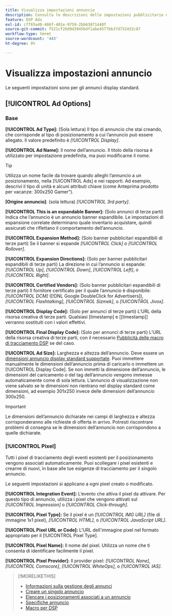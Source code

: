 ```yaml
---
title: Visualizza impostazioni annuncio
description: Consulta le descrizioni delle impostazioni pubblicitarie disponibili per gli annunci display.
feature: DSP Ads
exl-id: cff65a48-486f-401e-9759-2bb63871448f
source-git-commit: f521cf26d9d3945bdf1abe4577bb37d732432c87
workflow-type: tm+mt
source-wordcount: '443'
ht-degree: 0%

---
```


# Visualizza impostazioni annuncio

Le seguenti impostazioni sono per gli annunci display standard.

## [!UICONTROL Ad Options]

### Base

**[!UICONTROL Ad Type]:** (Sola lettura) Il tipo di annuncio che stai creando, che corrisponde al tipo di posizionamento a cui l’annuncio può essere allegato. Il valore predefinito è *[!UICONTROL Display]*.

**[!UICONTROL Ad Name]:** Il nome dell’annuncio. Il titolo della risorsa è utilizzato per impostazione predefinita, ma puoi modificarne il nome.

>[!TIP]
>
> Utilizza un nome facile da trovare quando alleghi l’annuncio a un posizionamento, nella [!UICONTROL Ads] e nei rapporti. Ad esempio, descrivi il tipo di unità e alcuni attributi chiave (come Anteprima prodotto per vacanze: 300x250 Gamer&quot;).

**\[Origine annuncio\]**: (sola lettura) *[!UICONTROL 3rd party]*.

**[!UICONTROL This is an expandable Banner]:** (Solo annunci di terze parti) Indica che l’annuncio è un annuncio banner espandibile. Le impostazioni di espansione correlate determinano quale inventario acquistare, quindi assicurati che riflettano il comportamento dell’annuncio.

**[!UICONTROL Expansion Method]:** (Solo banner pubblicitari espandibili di terze parti) Se il banner si espande *[!UICONTROL Click]* o *[!UICONTROL Rollover]*.

**[!UICONTROL Expansion Directions]:** (Solo per banner pubblicitari espandibili di terze parti) La direzione in cui l’annuncio si espande: *[!UICONTROL Up]*, *[!UICONTROL Down]*, *[!UICONTROL Left]*, o *[!UICONTROL Right]*.

**[!UICONTROL Certified Vendors]:** (Solo banner pubblicitari espandibili di terze parti) Il fornitore certificato per il quale l’annuncio è disponibile: *[!UICONTROL DCM]* ([!DNL Google DoubleClick for Advertisers]), *[!UICONTROL Flashtalking]*, *[!UICONTROL Sizmek]*, o *[!UICONTROL Jivox]*.

**[!UICONTROL Display Code]:** (Solo per annunci di terze parti) L’URL della risorsa creativa di terze parti. Qualsiasi [timestamp] e [[timestamp]] verranno sostituiti con i valori effettivi.

**[!UICONTROL Final Display Code]:** (Solo per annunci di terze parti) L’URL della risorsa creativa di terze parti, con il necessario [Pubblicità delle macro di tracciamento DSP](/help/dsp/campaign-management/macros.md) se del caso.

**[!UICONTROL Ad Size]:** Larghezza e altezza dell’annuncio. Deve essere un [dimensioni annuncio display standard supportate](ad-specs.md). Puoi immettere manualmente le dimensioni dell’annuncio prima di caricarlo o immettere un [!UICONTROL Display Code]. Se non immetti la dimensione dell’annuncio, le dimensioni del caricamento o del tag dell’annuncio vengono immesse automaticamente come di sola lettura. L’annuncio di visualizzazione non viene salvato se le dimensioni non rientrano nel display standard come dimensioni, ad esempio 301x250 invece delle dimensioni dell’annuncio 300x250.

>[!IMPORTANT]
>
> Le dimensioni dell’annuncio dichiarate nei campi di larghezza e altezza corrisponderanno alle richieste di offerta in arrivo. Potresti riscontrare problemi di consegna se le dimensioni dell’annuncio non corrispondono a quelle dichiarate.

### [!UICONTROL Pixel]

Tutti i pixel di tracciamento degli eventi esistenti per il posizionamento vengono associati automaticamente. Puoi scollegare i pixel esistenti e crearne di nuovi, in base alle tue esigenze di tracciamento per il singolo annuncio.

Le seguenti impostazioni si applicano a ogni pixel creato o modificato.

**[!UICONTROL Integration Event]:** L’evento che attiva il pixel da attivare. Per questo tipo di annuncio, utilizza i pixel che vengono attivati sul *[!UICONTROL Impression]* o *[!UICONTROL Click-through]*.

**[!UICONTROL Pixel Type]:** Se il pixel è un *[!UICONTROL IMG URL]* (file di immagine 1x1 pixel), *[!UICONTROL HTML]*, o *[!UICONTROL JavaScript URL]*.

**[!UICONTROL Pixel URL or Code]:** L&#39;URL dell&#39;immagine pixel nel formato appropriato per il [!UICONTROL Pixel Type].

**[!UICONTROL Pixel Name]:** Il nome del pixel. Utilizza un nome che ti consenta di identificare facilmente il pixel.

**[!UICONTROL Pixel Provider]:** Il provider pixel: *[!UICONTROL None]*, *[!UICONTROL Comscore]*, *[!UICONTROL WhiteOps]*, o *[!UICONTROL IAS]*.

>[!MORELIKETHIS]
>
>* [Informazioni sulla gestione degli annunci](ad-about.md)
>* [Creare un singolo annuncio](ad-create.md)
>* [Elencare i posizionamenti associati a un annuncio](ad-list-placements.md)
>* [Specifiche annuncio](ad-specs.md)
>* [Macro per DSP](/help/dsp/campaign-management/macros.md)
